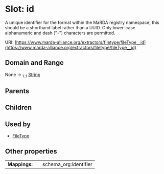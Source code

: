 
# Slot: id


A unique identifier for the format within the MaRDA registry namespace, this should be a shorthand label rather than a UUID. Only lower-case alphanumeric and dash ("-") characters are permitted.

URI: [https://www.marda-alliance.org/extractors/filetype/fileType__id](https://www.marda-alliance.org/extractors/filetype/fileType__id)


## Domain and Range

None &#8594;  <sub>1..1</sub> [String](types/String.md)

## Parents


## Children


## Used by

 * [FileType](FileType.md)

## Other properties

|  |  |  |
| --- | --- | --- |
| **Mappings:** | | schema_org:identifier |

